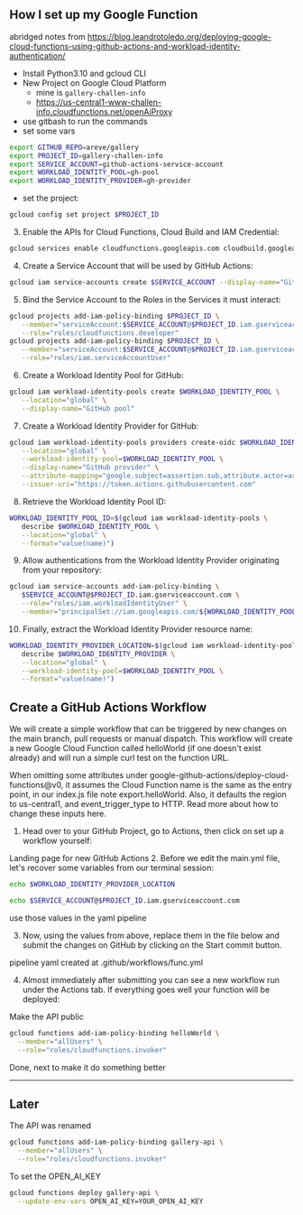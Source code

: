 
## How I set up my Google Function

abridged notes from https://blog.leandrotoledo.org/deploying-google-cloud-functions-using-github-actions-and-workload-identity-authentication/

* Install Python3.10 and gcloud CLI
* New Project on Google Cloud Platform
  * mine is `gallery-challen-info`
  * https://us-central1-www-challen-info.cloudfunctions.net/openAiProxy
* use gitbash to run the commands
* set some vars 
```bash
export GITHUB_REPO=areve/gallery
export PROJECT_ID=gallery-challen-info
export SERVICE_ACCOUNT=github-actions-service-account
export WORKLOAD_IDENTITY_POOL=gh-pool
export WORKLOAD_IDENTITY_PROVIDER=gh-provider
```
* set the project:
```bash
gcloud config set project $PROJECT_ID
```

3. Enable the APIs for Cloud Functions, Cloud Build and IAM Credential:
```bash
gcloud services enable cloudfunctions.googleapis.com cloudbuild.googleapis.com iamcredentials.googleapis.com
```

4. Create a Service Account that will be used by GitHub Actions:
```bash
gcloud iam service-accounts create $SERVICE_ACCOUNT --display-name="GitHub Actions Service Account"
```

5. Bind the Service Account to the Roles in the Services it must interact:
```bash
gcloud projects add-iam-policy-binding $PROJECT_ID \
   --member="serviceAccount:$SERVICE_ACCOUNT@$PROJECT_ID.iam.gserviceaccount.com" \
   --role="roles/cloudfunctions.developer"
gcloud projects add-iam-policy-binding $PROJECT_ID \
   --member="serviceAccount:$SERVICE_ACCOUNT@$PROJECT_ID.iam.gserviceaccount.com" \
   --role="roles/iam.serviceAccountUser"
```

6. Create a Workload Identity Pool for GitHub:
```bash
gcloud iam workload-identity-pools create $WORKLOAD_IDENTITY_POOL \
   --location="global" \
   --display-name="GitHub pool"
```

7. Create a Workload Identity Provider for GitHub:
```bash
gcloud iam workload-identity-pools providers create-oidc $WORKLOAD_IDENTITY_PROVIDER \
   --location="global" \
   --workload-identity-pool=$WORKLOAD_IDENTITY_POOL \
   --display-name="GitHub provider" \
   --attribute-mapping="google.subject=assertion.sub,attribute.actor=assertion.actor,attribute.repository=assertion.repository" \
   --issuer-uri="https://token.actions.githubusercontent.com"
```

8. Retrieve the Workload Identity Pool ID:
```bash
WORKLOAD_IDENTITY_POOL_ID=$(gcloud iam workload-identity-pools \
   describe $WORKLOAD_IDENTITY_POOL \
   --location="global" \
   --format="value(name)")
```

9. Allow authentications from the Workload Identity Provider originating from your repository:
```bash
gcloud iam service-accounts add-iam-policy-binding \
   $SERVICE_ACCOUNT@$PROJECT_ID.iam.gserviceaccount.com \
   --role="roles/iam.workloadIdentityUser" \
   --member="principalSet://iam.googleapis.com/${WORKLOAD_IDENTITY_POOL_ID}/attribute.repository/${GITHUB_REPO}"
```

10. Finally, extract the Workload Identity Provider resource name:
```bash
WORKLOAD_IDENTITY_PROVIDER_LOCATION=$(gcloud iam workload-identity-pools providers \
   describe $WORKLOAD_IDENTITY_PROVIDER \
   --location="global" \
   --workload-identity-pool=$WORKLOAD_IDENTITY_POOL \
   --format="value(name)")
```

## Create a GitHub Actions Workflow
We will create a simple workflow that can be triggered by new changes on the main branch, pull requests or manual dispatch. This workflow will create a new Google Cloud Function called helloWorld (if one doesn't exist already) and will run a simple curl test on the function URL.

When omitting some attributes under google-github-actions/deploy-cloud-functions@v0, it assumes the Cloud Function name is the same as the entry point, in our index.js file note export.helloWorld. Also, it defaults the region to us-central1, and event_trigger_type to HTTP. Read more about how to change these inputs here.

1. Head over to your GitHub Project, go to Actions, then click on set up a workflow yourself:

Landing page for new GitHub Actions
2. Before we edit the main.yml file, let's recover some variables from our terminal session:

```bash
echo $WORKLOAD_IDENTITY_PROVIDER_LOCATION
```

```bash
echo $SERVICE_ACCOUNT@$PROJECT_ID.iam.gserviceaccount.com
```

use those values in the yaml pipeline

3. Now, using the values from above, replace them in the file below and submit the changes on GitHub by clicking on the Start commit button.

pipeline yaml created at .github/workflows/func.yml

4. Almost immediately after submitting you can see a new workflow run under the Actions tab. If everything goes well your function will be deployed:


Make the API public

```bash
gcloud functions add-iam-policy-binding helloWorld \
  --member="allUsers" \
  --role="roles/cloudfunctions.invoker"
```

Done, next to make it do something better


----

## Later
The API was renamed

```bash
gcloud functions add-iam-policy-binding gallery-api \
  --member="allUsers" \
  --role="roles/cloudfunctions.invoker"
```

To set the OPEN_AI_KEY 

```bash
gcloud functions deploy gallery-api \
  --update-env-vars OPEN_AI_KEY=YOUR_OPEN_AI_KEY
```